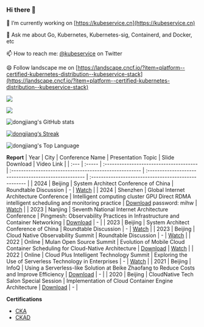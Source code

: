 ### Hi there 👋 

🔭 I’m currently working on [https://kubeservice.cn](https://kubeservice.cn)

💬 Ask me about Go, Kubernetes, Kubernetes-sig, Containerd, and Docker, etc

📫 How to reach me: [@kubeservice](https://twitter.com/kubeservice) on Twitter

😄 Follow landscape me on [https://landscape.cncf.io/?item=platform--certified-kubernetes-distribution--kubeservice-stack](https://landscape.cncf.io/?item=platform--certified-kubernetes-distribution--kubeservice-stack)

![](https://komarev.com/ghpvc/?username=dongjiang1989)

<!--START_SECTION:waka-->

<!--END_SECTION:waka-->

![](https://github-profile-trophy.vercel.app/?username=dongjiang1989)

![dongjiang's GitHub stats](https://github-readme-stats.vercel.app/api?username=dongjiang1989&show_icons=true&theme=transparent)

[![dongjiang‘s Streak](https://streak-stats.demolab.com?user=dongjiang1989)](https://git.io/streak-stats)

![dongjiang's Top Language](https://github-readme-stats.vercel.app/api/top-langs/?username=dongjiang1989&show_icons=true&hide_border=true&layout=compact)

<!--
**dongjiang1989/dongjiang1989** is a ✨ _special_ ✨ repository because its `README.md` (this file) appears on your GitHub profile.

Here are some ideas to get you started:

- 🔭 I’m currently working on ...
- 🌱 I’m currently learning ...
- 👯 I’m looking to collaborate on ...
- 🤔 I’m looking for help with ...
- 💬 Ask me about ...
- 📫 How to reach me: ...
- 😄 Pronouns: ...
- ⚡ Fun fact: ...
-->

**Report**
| Year | City   | Conference Name                         | Presentation Topic                                      | Slide Download                                        | Video Link                                           |
| :--- | :----- | :-------------------------------------- | :----------------------------------------------------- | :---------------------------------------------------- | :--------------------------------------------------- |
| 2024 | Beijing | System Architect Conference of China        | Roundtable Discussion                                  | -                                                      | [Watch](https://sacc.it168.com/bj/index.html)             |
| 2024 | Shenzhen | Global Internet Architecture Conference | Intelligent computing cluster GPU Direct RDMA intelligent scheduling and monitoring practice | [Download](https://pan.baidu.com/s/1CU59Ua5P39d9OSDFGQjNWg) password: mihw                                                    | [Watch](https://thegiac.com/2024sz/course?id=17517)                                                     |
| 2023 | Nanjing | Seventh National Internet Architecture Conference | Pingmesh: Observability Practices in Infrastructure and Container Networking | [Download](https://www.kubeservice.cn/book/Pingmesh基础网络和容器网络中的可观测性实践.pdf) | -                                                     |
| 2023 | Beijing | System Architect Conference of China       | Roundtable Discussion                                   | -                                                      | [Watch](https://sacc.it168.com/202306/yicheng.html#b6)             |
| 2023 | Beijing | Cloud Native Observability Summit        | Roundtable Discussion                                   | -                                                      | [Watch](https://www.bilibili.com/video/BV1is4y1d7gd/)    |
| 2022 | Online  | Mulan Open Source Summit                 | Evolution of Mobile Cloud Container Scheduling for Cloud-Native Architecture | [Download](https://www.kubeservice.cn/book/木兰峰会-移动云容器调度云原生架构演进-董江.pdf) | [Watch](https://ke.segmentfault.com/course/1650000043144589/section/1500000043144596) |
| 2022 | Online  | Cloud Plus Intelligent Technology Summit | Exploring the Use of Serverless Technology in Enterprises | -                                                      | [Watch](https://appvatipmxw4137.h5.xiaoeknow.com/v2/course/alive/l_6269697ae4b01a4851f7ec82?app_id=appVatIPMxW4137&alive_mode=0&pro_id=&type=2&state=de3d1167b1a8ffe474717df91c05883a_2C49GT) |
| 2021 | Beijing | InfoQ                                   | Using a Serverless-like Solution at Beike Zhaofang to Reduce Costs and Improve Efficiency | [Download](https://ppt.infoq.cn/slide/show?cid=83&pid=3245) | -                                                       |
| 2020 | Beijing | CloudNative Tech Salon Special Session   | Implementation of Cloud Container Engine Architecture   | [Download](https://www.kubeservice.cn/book/云容器云引擎架构实现.pdf) | -                                                       |

**Certifications**

- [CKA](https://www.credly.com/badges/845e7527-5034-461e-9d93-4e6686c96101)
- [CKAD](https://www.credly.com/badges/33fa39ed-b97c-4972-a8aa-cb758e7daa60)

